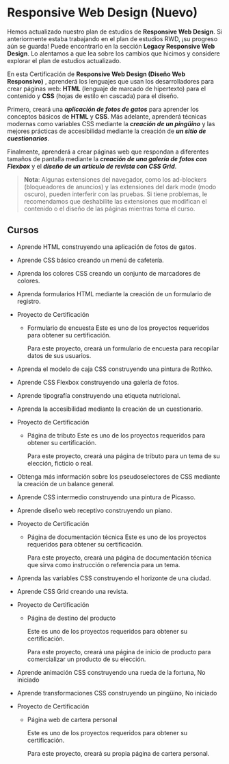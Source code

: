 # Responsive Web Design (Nuevo)

Hemos actualizado nuestro plan de estudios de **Responsive Web Design**. Si anteriormente estaba trabajando en el plan de estudios RWD, ¡su progreso aún se guarda! Puede encontrarlo en la sección **Legacy Responsive Web Design**. Lo alentamos a que lea sobre los cambios que hicimos y considere explorar el plan de estudios actualizado.

En esta Certificación de **Responsive Web Design (Diseño Web Responsivo)** , aprenderá los lenguajes que usan los desarrolladores para crear páginas web: **HTML** (lenguaje de marcado de hipertexto) para el contenido y **CSS** (hojas de estilo en cascada) para el diseño.

Primero, creará una ***aplicación de fotos de gatos*** para aprender los conceptos básicos de **HTML** y **CSS**. Más adelante, aprenderá técnicas modernas como variables CSS mediante la ***creación de un pingüino*** y las mejores prácticas de accesibilidad mediante la creación de ***un sitio de cuestionarios***.

Finalmente, aprenderá a crear páginas web que respondan a diferentes tamaños de pantalla mediante la ***creación de una galería de fotos con Flexbox*** y el ***diseño de un artículo de revista con CSS Grid***.


> **Nota**: Algunas extensiones del navegador, como los ad-blockers (bloqueadores de anuncios) y las extensiones del dark mode (modo oscuro), pueden interferir con las pruebas. Si tiene problemas, le recomendamos que deshabilite las extensiones que modifican el contenido o el diseño de las páginas mientras toma el curso.

## Cursos

* Aprende HTML construyendo una aplicación de fotos de gatos.
* Aprende CSS básico creando un menú de cafetería.
* Aprenda los colores CSS creando un conjunto de marcadores de colores.
* Aprenda formularios HTML mediante la creación de un formulario de registro.
* Proyecto de Certificación
   * Formulario de encuesta
      Este es uno de los proyectos requeridos para obtener su certificación.

      Para este proyecto, creará un formulario de encuesta para recopilar datos de sus usuarios.
      
* Aprenda el modelo de caja CSS construyendo una pintura de Rothko.
* Aprende CSS Flexbox construyendo una galería de fotos.
* Aprende tipografía construyendo una etiqueta nutricional.
* Aprenda la accesibilidad mediante la creación de un cuestionario.
* Proyecto de Certificación
   * Página de tributo
      Este es uno de los proyectos requeridos para obtener su certificación.
      
      Para este proyecto, creará una página de tributo para un tema de su elección, ficticio o real.

* Obtenga más información sobre los pseudoselectores de CSS mediante la creación de un balance general.
* Aprende CSS intermedio construyendo una pintura de Picasso.
* Aprende diseño web receptivo construyendo un piano.
* Proyecto de Certificación
   * Página de documentación técnica
      Este es uno de los proyectos requeridos para obtener su certificación.

      Para este proyecto, creará una página de documentación técnica que sirva como instrucción o referencia para un tema.

* Aprenda las variables CSS construyendo el horizonte de una ciudad.
* Aprende CSS Grid creando una revista.
* Proyecto de Certificación
   * Página de destino del producto

      Este es uno de los proyectos requeridos para obtener su certificación.

      Para este proyecto, creará una página de inicio de producto para comercializar un producto de su elección.


* Aprende animación CSS construyendo una rueda de la fortuna, No iniciado
* Aprende transformaciones CSS construyendo un pingüino, No iniciado
* Proyecto de Certificación
   * Página web de cartera personal

      Este es uno de los proyectos requeridos para obtener su certificación.

      Para este proyecto, creará su propia página de cartera personal.

